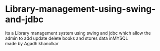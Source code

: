 # Library-management-using-swing-and-jdbc
Its a Library management system using swing and jdbc which allow the admin to add update delete books and stores data inMYSQL
<br>
made by Agadh khanolkar


